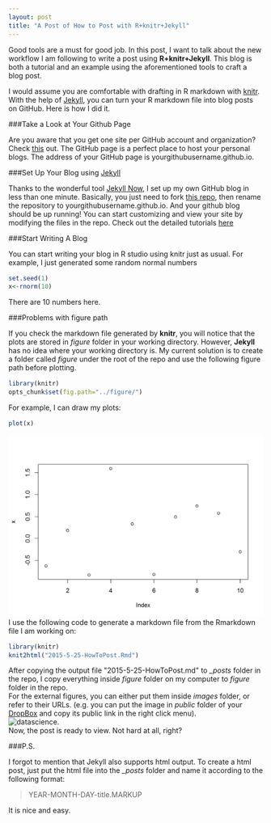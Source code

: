 ```yaml
---
layout: post
title: "A Post of How to Post with R+knitr+Jekyll"
---
```

Good tools are a must for good job. In this post, I want to talk about the new workflow I am following to write a post using **R+knitr+Jekyll**. This blog is both a tutorial and an example using the aforementioned tools to craft a blog post. 

I would assume you are comfortable with drafting in R markdown with [knitr](http://yihui.name/knitr/). With the help of [Jekyll](http://jekyllrb.com/), you can turn your R markdown file into blog posts on GitHub. Here is how I did it.

###Take a Look at Your Github Page

Are you aware that you get one site per GitHub account and organization? Check [this](https://pages.github.com/) out. The GitHub page is a perfect place to host your personal blogs. The address of your GitHub page is yourgithubusername.github.io.

###Set Up Your Blog using [Jekyll](http://jekyllrb.com/)

Thanks to the wonderful tool [Jekyll Now](https://github.com/barryclark/jekyll-now), I set up my own GitHub blog in less than one minute. Basically, you just need to fork [this repo](https://github.com/barryclark/jekyll-now), then rename the repository to yourgithubusername.github.io. And your github blog should be up running! You can start customizing and view your site by modifying the files in the repo.
Check out the detailed tutorials [here](https://github.com/barryclark/jekyll-now/blob/master/README.md)

###Start Writing A Blog

You can start writing your blog in R studio using knitr just as usual. For example, I just generated some random normal numbers

```r
set.seed(1)
x<-rnorm(10)
```
There are 10 numbers here.

###Problems with figure path

If you check the markdown file generated by **knitr**, you will notice that the plots are stored in  *figure* folder in your working directory. However, **Jekyll** has no idea where your working directory is. My current solution is to create a folder called *figure* under the root of the repo and use the following figure path before plotting.


```r
library(knitr)
opts_chunk$set(fig.path="../figure/")
```


For example, I can draw my plots:

```r
plot(x)
```

![plot of chunk unnamed-chunk-3](../figure/unnamed-chunk-3-1.png) 
I use the following code to generate a markdown file from the Rmarkdown file I am working on:


```r
library(knitr)
knit2html("2015-5-25-HowToPost.Rmd")
```

After copying the output file "2015-5-25-HowToPost.md" to  *\_posts* folder in the repo, I copy everything inside *figure* folder on my computer to *figure* folder in the repo.  
For the external figures, you can either put them inside *images* folder, or refer to their URLs. (e.g. you can put the image in *public* folder of your [DropBox](https://www.dropbox.com/) and copy its public link in the right click menu).  
![datascience](https://dl.dropboxusercontent.com/u/24684859/github/datascience.jpg).   
Now, the post is ready to view. Not hard at all, right?

###P.S.

I forgot to mention that Jekyll also supports html output. To create a html post, just put the html file into the *\_posts* folder and name it according to the following format:

>YEAR-MONTH-DAY-title.MARKUP

It is nice and easy.




